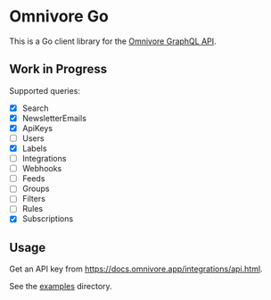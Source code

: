 # Omnivore Go

This is a Go client library for the [Omnivore GraphQL API](https://github.com/omnivore-app/omnivore).

## Work in Progress

Supported queries:

- [x] Search
- [x] NewsletterEmails
- [x] ApiKeys
- [ ] Users
- [x] Labels
- [ ] Integrations
- [ ] Webhooks
- [ ] Feeds
- [ ] Groups
- [ ] Filters
- [ ] Rules
- [x] Subscriptions

## Usage

Get an API key from https://docs.omnivore.app/integrations/api.html.

See the [examples](examples) directory.
